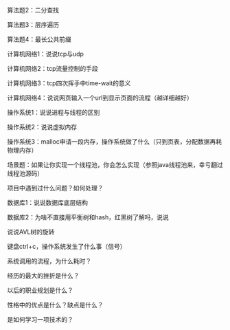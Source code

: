 算法题2：二分查找

算法题3：层序遍历

算法题4：最长公共前缀

计算机网络1：说说tcp与udp

计算机网络2：tcp流量控制的手段

计算机网络3：tcp四次挥手中time-wait的意义

计算机网络4：说说网页输入一个url到显示页面的流程（越详细越好）

操作系统1：说说进程与线程的区别

操作系统2：说说虚拟内存

操作系统3：malloc申请一段内存，操作系统做了什么（只到页表，分配数据再耗物理内存）

场景题：如果让你实现一个线程池，你会怎么实现（参照java线程池来，幸亏翻过线程池源码）

项目中遇到过什么问题？如何处理？

数据库1：说说数据库底层结构

数据库2：为啥不直接用平衡树和hash，红黑树了解吗，说说

说说AVL树的旋转

键盘ctrl+c，操作系统发生了什么事（信号）

系统调用的流程，为什么耗时？

经历的最大的挫折是什么？

以后的职业规划是什么？

性格中的优点是什么？缺点是什么？

是如何学习一项技术的？

